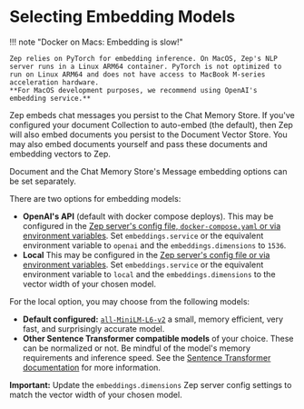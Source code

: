 # Selecting Embedding Models

!!! note "Docker on  Macs: Embedding is slow!"

    Zep relies on PyTorch for embedding inference. On MacOS, Zep's NLP server runs in a Linux ARM64 container. PyTorch is not optimized to run on Linux ARM64 and does not have access to MacBook M-series acceleration hardware.
    **For MacOS development purposes, we recommend using OpenAI's embedding service.**

Zep embeds chat messages you persist to the Chat Memory Store. If you've configured your document Collection to auto-embed (the default), then Zep will also embed documents you persist to the Document Vector Store. You may also embed documents yourself and pass these documents and embedding vectors to Zep.

Document and the Chat Memory Store's Message embedding options can be set separately.

There are two options for embedding models: 

- **OpenAI's API** (default with docker compose deploys). This may be configured in the [Zep server's config file, `docker-compose.yaml` or via environment variables](./config.md). Set `embeddings.service` or the equivalent environment variable to `openai` and the `embeddings.dimensions` to `1536`.
- **Local** This may be configured in the [Zep server's config file or via environment variables](./config.md). Set `embeddings.service` or the equivalent environment variable to `local` and the `embeddings.dimensions` to the vector width of your chosen model.

For the local option, you may choose from the following models:

- **Default configured:** [`all-MiniLM-L6-v2`](https://huggingface.co/sentence-transformers/all-MiniLM-L6-v2) a small, memory efficient, very fast, and surprisingly accurate model.
- **Other Sentence Transformer compatible models** of your choice. These can be normalized or not. Be mindful of the model's memory requirements and inference speed. See the [Sentence Transformer documentation](https://www.sbert.net/docs/pretrained_models.html) for more information.

**Important:** Update the `embeddings.dimensions` Zep server config settings to match the vector width of your chosen model.



